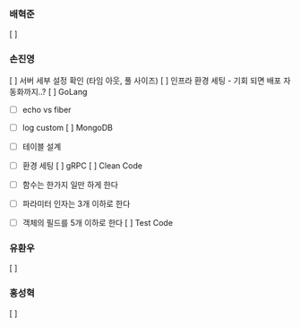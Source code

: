 ### 배혁준
[ ]



### 손진영
[ ] 서버 세부 설정 확인 (타임 아웃, 풀 사이즈)
[ ] 인프라 환경 세팅 - 기회 되면 배포 자동화까지..?
[ ] GoLang
  - [ ] echo vs fiber
  - [ ] log custom
[ ] MongoDB
 - [ ] 테이블 설계
 - [ ] 환경 세팅
[ ] gRPC
[ ] Clean Code
  - [ ] 함수는 한가지 일만 하게 한다
  - [ ] 파라미터 인자는 3개 이하로 한다
  - [ ] 객체의 필드를 5개 이하로 한다
[ ] Test Code



### 유환우
[ ]



### 홍성혁
[ ]
